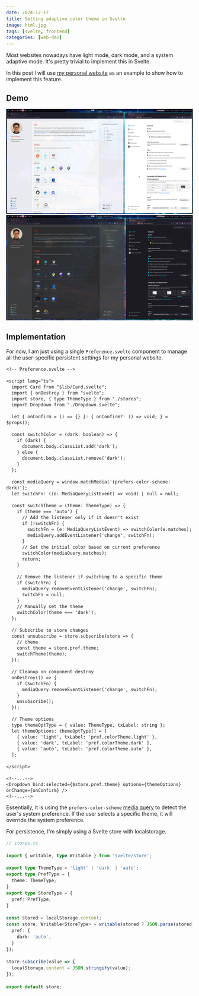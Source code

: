 ```yaml
---
date: 2024-12-17
title: Setting adaptive color theme in Svelte
image: html.jpg
tags: [svelte, frontend]
categories: [web-dev]
---
```


Most websites nowadays have light mode, dark mode, and a system adaptive mode. It's pretty trivial to implement this in Svelte.

In this post I will use [my personal website](https://profile.junyi.me/) as an example to show how to implement this feature.

## Demo
![Light mode](light.png)
![Dark mode](dark.png)

## Implementation
For now, I am just using a single `Preference.svelte` component to manage all the user-specific persistent settings for my personal website.

```svelte
<!-- Preference.svelte -->

<script lang="ts">
  import Card from "$lib/Card.svelte";
  import { onDestroy } from "svelte";
  import store, { type ThemeType } from "./stores";
  import Dropdown from "./Dropdown.svelte";

  let { onConfirm = () => {} }: { onConfirm?: () => void; } = $props();

  const switchColor = (dark: boolean) => {
    if (dark) {
      document.body.classList.add('dark');
    } else {
      document.body.classList.remove('dark');
    }
  };

  const mediaQuery = window.matchMedia('(prefers-color-scheme: dark)');
  let switchFn: ((e: MediaQueryListEvent) => void) | null = null;

  const switchTheme = (theme: ThemeType) => {
    if (theme === 'auto') {
      // Add the listener only if it doesn't exist
      if (!switchFn) {
        switchFn = (e: MediaQueryListEvent) => switchColor(e.matches);
        mediaQuery.addEventListener('change', switchFn);
      }
      // Set the initial color based on current preference
      switchColor(mediaQuery.matches);
      return;
    }

    // Remove the listener if switching to a specific theme
    if (switchFn) {
      mediaQuery.removeEventListener('change', switchFn);
      switchFn = null;
    }
    // Manually set the theme
    switchColor(theme === 'dark');
  };

  // Subscribe to store changes
  const unsubscribe = store.subscribe(store => {
    // theme
    const theme = store.pref.theme;
    switchTheme(theme);
  });

  // Cleanup on component destroy
  onDestroy(() => {
    if (switchFn) {
      mediaQuery.removeEventListener('change', switchFn);
    }
    unsubscribe();
  });

  // Theme options
  type themeOptType = { value: ThemeType, txLabel: string };
  let themeOptions: themeOptType[] = [
    { value: 'light', txLabel: 'pref.colorTheme.light' },
    { value: 'dark', txLabel: 'pref.colorTheme.dark' },
    { value: 'auto', txLabel: 'pref.colorTheme.auto' },
  ];

</script>

<!--...-->
<Dropdown bind:selected={$store.pref.theme} options={themeOptions} onChange={onConfirm} />
<!--...-->
```

Essentially, it is using the `prefers-color-scheme` [media query](https://developer.mozilla.org/en-US/docs/Web/CSS/CSS_media_queries/Testing_media_queries) to detect the user's system preference. If the user selects a specific theme, it will override the system preference.

For persistence, I'm simply using a Svelte store with localstorage.

```ts
// stores.ts

import { writable, type Writable } from 'svelte/store';

export type ThemeType = 'light' | 'dark' | 'auto';
export type PrefType = {
  theme: ThemeType;
}
export type StoreType = {
  pref: PrefType;
}

const stored = localStorage.content;
const store: Writable<StoreType> = writable(stored ? JSON.parse(stored) : {
  pref: {
    dark: 'auto',
  }
});

store.subscribe(value => {
  localStorage.content = JSON.stringify(value);
});

export default store;
```

